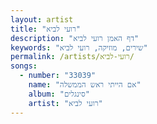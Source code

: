 ```yaml
---
layout: artist
title: "רועי לביא"
description: "דף האמן רועי לביא"
keywords: "שירים, מוזיקה, רועי לביא"
permalink: /artists/רועי-לביא/
songs:
  - number: "33039"
    name: "אם הייתי ראש הממשלה"
    album: "סינגלים"
    artist: "רועי לביא"
---
```

